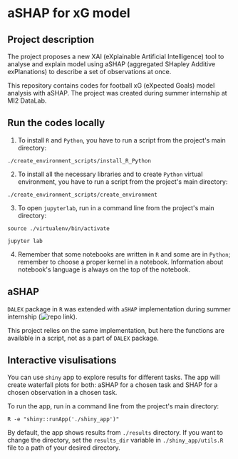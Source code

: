 # aSHAP for xG model

## Project description

The project proposes a new XAI (eXplainable Artificial Intelligence) tool to analyse and explain model using aSHAP (aggregated SHapley Additive exPlanations) to describe a set of observations at once.

This repository contains codes for football xG (eXpected Goals) model analysis with aSHAP. The project was created during summer internship at MI2 DataLab.

## Run the codes locally

1. To install `R` and `Python`, you have to run a script from the project's main directory: 
```console
./create_environment_scripts/install_R_Python
```
2. To install all the necessary libraries and to create `Python` virtual environment, you have to run a script from the project's main directory:
```console
./create_environment_scripts/create_environment
```
3. To open `jupyterlab`, run in a command line from the project's main directory:

```console
source ./virtualenv/bin/activate

jupyter lab
```
4. Remember that some notebooks are written in `R` and some are in `Python`; remember to choose a proper kernel in a notebook. Information about notebook's language is always on the top of the notebook.

## aSHAP

`DALEX` package in `R` was extended with `aSHAP` implementation during summer internship (![repo link](https://github.com/adrianstando/DALEX-aggregated-SHAP-extension)). 

This project relies on the same implementation, but here the functions are available in a script, not as a part of `DALEX` package.

## Interactive visulisations

You can use `shiny` app to explore results for different tasks. The app will create waterfall plots for both: aSHAP for a chosen task and SHAP for a chosen observation in a chosen task.

To run the app, run in a command line from the project's main directory:

```console
R -e "shiny::runApp('./shiny_app')"
```

By default, the app shows results from `./results` directory. If you want to change the directory, set the `results_dir` variable in `./shiny_app/utils.R` file to a path of your desired directory.

